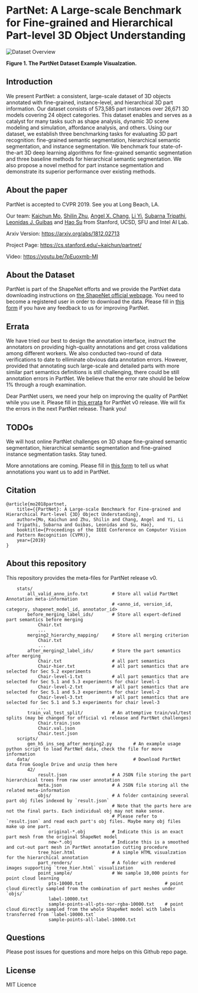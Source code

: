 # PartNet: A Large-scale Benchmark for Fine-grained and Hierarchical Part-level 3D Object Understanding 

![Dataset Overview](https://github.com/daerduoCarey/partnet_dataset/blob/master/images/data_visu.png)

**Figure 1. The PartNet Dataset Example Visualzation.**

## Introduction

We present PartNet: a consistent, large-scale dataset of 3D objects annotated with fine-grained, instance-level, and hierarchical 3D part information. Our dataset consists of 573,585 part instances over 26,671 3D models covering 24 object categories. This dataset enables and serves as a catalyst for many tasks such as shape analysis, dynamic 3D scene modeling and simulation, affordance analysis, and others. Using our dataset, we establish three benchmarking tasks for evaluating 3D part recognition: fine-grained semantic segmentation, hierarchical semantic segmentation, and instance segmentation. We benchmark four state-of-the-art 3D deep learning algorithms for fine-grained semantic segmentation and three baseline methods for hierarchical semantic segmentation. We also propose a novel method for part instance segmentation and demonstrate its superior performance over existing methods.

## About the paper

PartNet is accepted to CVPR 2019. See you at Long Beach, LA.

Our team: [Kaichun Mo](https://cs.stanford.edu/~kaichun), [Shilin Zhu](http://cseweb.ucsd.edu/~shz338/), [Angel X. Chang](https://angelxuanchang.github.io/), [Li Yi](https://cs.stanford.edu/~ericyi/), [Subarna Tripathi](https://subarnatripathi.github.io/), [Leonidas J. Guibas](https://geometry.stanford.edu/member/guibas/) and [Hao Su](http://cseweb.ucsd.edu/~haosu/) from Stanford, UCSD, SFU and Intel AI Lab.

Arxiv Version: https://arxiv.org/abs/1812.02713

Project Page: https://cs.stanford.edu/~kaichun/partnet/

Video: https://youtu.be/7pEuoxmb-MI

## About the Dataset

PartNet is part of the ShapeNet efforts and we provide the PartNet data downloading instructions on [the ShapeNet official webpage](https://www.shapenet.org/). You need to become a registered user in order to download the data. Please fill in [this form](https://docs.google.com/forms/d/e/1FAIpQLSetsP7aj-Hy0gvP2FxRT3aTIrc_IMqSqR-5Xl8P3x2awDkQbw/viewform?usp=sf_link) if you have any feedback to us for improving PartNet.

## Errata

We have tried our best to design the annotation interface, instruct the annotators on providing high-quality annotations and get cross validations among different workers. We also conducted two-round of data verifications to date to elliminate obvious data annotation errors. 
However, provided that annotating such large-scale and detailed parts with more similar part semantics definitions is still challenging, there could be still annotation errors in PartNet. We believe that the error rate should be below 1% through a rough examination.

Dear PartNet users, we need your help on improving the quality of PartNet while you use it. Please fill in [this errata](https://docs.google.com/document/d/1LgTCnws9ixDZF7wvGpN0BooqHOu_7AnuvXhwojvR1O4/edit?usp=sharing) for PartNet v0 release. We will fix the errors in the next PartNet release. Thank you!

## TODOs

We will host online PartNet challenges on 3D shape fine-grained semantic segmentation, hierarchical semantic segmentation and fine-grained instance segmentation tasks. Stay tuned.

More annotations are coming. Please fill in [this form](https://docs.google.com/forms/d/e/1FAIpQLSetsP7aj-Hy0gvP2FxRT3aTIrc_IMqSqR-5Xl8P3x2awDkQbw/viewform?usp=sf_link) to tell us what annotations you want us to add in PartNet.

## Citation

    @article{mo2018partnet,
        title={{PartNet}: A Large-scale Benchmark for Fine-grained and Hierarchical Part-level {3D} Object Understanding},
        author={Mo, Kaichun and Zhu, Shilin and Chang, Angel and Yi, Li and Tripathi, Subarna and Guibas, Leonidas and Su, Hao},
        booktitle={Proceedings of the IEEE Conference on Computer Vision and Pattern Recognition (CVPR)},
        year={2019}
    }

## About this repository

This repository provides the meta-files for PartNet release v0. 


```
    stats/
        all_valid_anno_info.txt         # Store all valid PartNet Annotation meta-information
                                        # <anno_id, version_id, category, shapenet_model_id, annotator_id>
        before_merging_label_ids/       # Store all expert-defined part semantics before merging
            Chair.txt
            ...
        merging2_hierarchy_mapping/     # Store all merging criterion
            Chair.txt
            ...
        after_merging2_label_ids/       # Store the part semantics after merging
            Chair.txt                   # all part semantics
            Chair-hier.txt              # all part semantics that are selected for Sec 5.2 experiments
            Chair-level-1.txt           # all part semantics that are selected for Sec 5.1 and 5.3 experiments for chair level-1
            Chair-level-2.txt           # all part semantics that are selected for Sec 5.1 and 5.3 experiments for chair level-2
            Chair-level-3.txt           # all part semantics that are selected for Sec 5.1 and 5.3 experiments for chair level-3
            ...
        train_val_test_split/           # An attemptive train/val/test splits (may be changed for official v1 release and PartNet challenges)
            Chair.train.json
            Chair.val.json
            Chair.test.json
    scripts/
        gen_h5_ins_seg_after_merging2.py        # An example usage python script to load PartNet data, check the file for more information
    data/                                       # Download PartNet data from Google Drive and unzip them here
        42/
            result.json                 # A JSON file storing the part hierarchical trees from raw user annotation
            meta.json                   # A JSON file storing all the related meta-information
            objs/                       # A folder containing several part obj files indexed by `result.json`
                                        # Note that the parts here are not the final parts. Each individual obj may not make sense.
                                        # Please refer to `result.json` and read each part's obj files. Maybe many obj files make up one part.
                original-*.obj          # Indicate this is an exact part mesh from the original ShapeNet model
                new-*.obj               # Indicate this is a smoothed and cut-out part mesh in PartNet annotation cutting procedure
            tree_hier.html              # A simple HTML visualzation for the hierarchical annotation
            part_renders/               # A folder with rendered images supporting `tree_hier.html` visualization
            point_sample/               # We sample 10,000 points for point cloud learning
                pts-10000.txt                               # point cloud directly sampled from the combination of part meshes under `objs/`
                label-10000.txt
                sample-points-all-pts-nor-rgba-10000.txt    # point cloud directly sampled from the whole ShapeNet model with labels transferred from `label-10000.txt`
                sample-points-all-label-10000.txt

```

## Questions

Please post issues for questions and more helps on this Github repo page.


## License

MIT Licence

